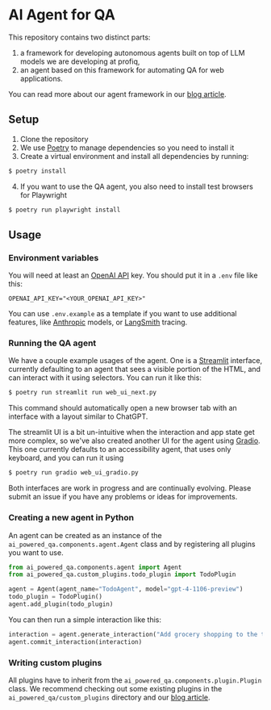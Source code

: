 # AI Agent for QA

This repository contains two distinct parts:

1. a framework for developing autonomous agents built on top of LLM models we are developing at profiq,
2. an agent based on this framework for automating QA for web applications.

You can read more about our agent framework in our [blog article](https://www.profiq.com/from-chatgpt-to-smart-agents-the-next-frontier-in-app-integration).

## Setup

1. Clone the repository
2. We use [Poetry](https://python-poetry.org) to manage dependencies so you need to install it
3. Create a virtual environment and install all dependencies by running:

```bash
$ poetry install
```

4. If you want to use the QA agent, you also need to install test browsers for Playwright

```bash
$ poetry run playwright install
```

## Usage

### Environment variables

You will need at least an [OpenAI API](https://platform.openai.com) key.
You should put it in a `.env` file like this:

```shell
OPENAI_API_KEY="<YOUR_OPENAI_API_KEY>"
```

You can use `.env.example` as a template if you want to use additional features, like [Anthropic](https://www.anthropic.com/) models, or [LangSmith](https://www.langchain.com/langsmith) tracing.

### Running the QA agent

We have a couple example usages of the agent.
One is a [Streamlit](https://streamlit.io/) interface, currently defaulting to an agent that sees a visible portion of the HTML, and can interact with it using selectors.
You can run it like this:

```bash
$ poetry run streamlit run web_ui_next.py
```

This command should automatically open a new browser tab with an interface with a layout similar to ChatGPT.

The streamlit UI is a bit un-intuitive when the interaction and app state get more complex, so we've also created another UI for the agent using [Gradio](https://gradio.app). This one currently defaults to an accessibility agent, that uses only keyboard, and you can run it using

```bash
$ poetry run gradio web_ui_gradio.py
```

Both interfaces are work in progress and are continually evolving. Please submit an issue if you have any problems or ideas for improvements.

### Creating a new agent in Python

An agent can be created as an instance of the `ai_powered_qa.components.agent.Agent` class and by registering
all plugins you want to use.

```python
from ai_powered_qa.components.agent import Agent
from ai_powered_qa.custom_plugins.todo_plugin import TodoPlugin

agent = Agent(agent_name="TodoAgent", model="gpt-4-1106-preview")
todo_plugin = TodoPlugin()
agent.add_plugin(todo_plugin)
```

You can then run a simple interaction like this:

```python
interaction = agent.generate_interaction("Add grocery shopping to the todo list.")
agent.commit_interaction(interaction)
```

### Writing custom plugins

All plugins have to inherit from the `ai_powered_qa.components.plugin.Plugin` class. We recommend
checking out some existing plugins in the `ai_powered_qa/custom_plugins` directory and our
[blog article](https://www.profiq.com/from-chatgpt-to-smart-agents-the-next-frontier-in-app-integration).
